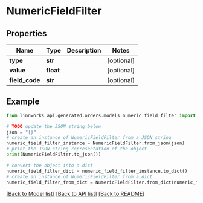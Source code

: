 # NumericFieldFilter


## Properties

Name | Type | Description | Notes
------------ | ------------- | ------------- | -------------
**type** | **str** |  | [optional] 
**value** | **float** |  | [optional] 
**field_code** | **str** |  | [optional] 

## Example

```python
from linnworks_api.generated.orders.models.numeric_field_filter import NumericFieldFilter

# TODO update the JSON string below
json = "{}"
# create an instance of NumericFieldFilter from a JSON string
numeric_field_filter_instance = NumericFieldFilter.from_json(json)
# print the JSON string representation of the object
print(NumericFieldFilter.to_json())

# convert the object into a dict
numeric_field_filter_dict = numeric_field_filter_instance.to_dict()
# create an instance of NumericFieldFilter from a dict
numeric_field_filter_from_dict = NumericFieldFilter.from_dict(numeric_field_filter_dict)
```
[[Back to Model list]](../README.md#documentation-for-models) [[Back to API list]](../README.md#documentation-for-api-endpoints) [[Back to README]](../README.md)


